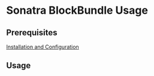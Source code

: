 Sonatra BlockBundle Usage
=========================

## Prerequisites

[Installation and Configuration](index.md)

## Usage
